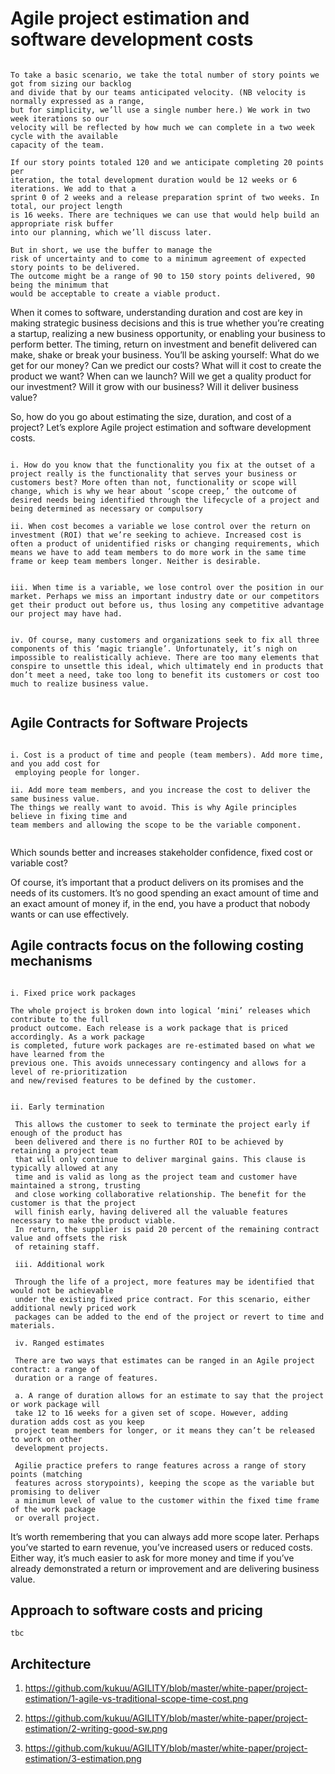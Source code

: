 
# Agile project estimation and software development costs


```

To take a basic scenario, we take the total number of story points we got from sizing our backlog 
and divide that by our teams anticipated velocity. (NB velocity is normally expressed as a range,
but for simplicity, we’ll use a single number here.) We work in two week iterations so our 
velocity will be reflected by how much we can complete in a two week cycle with the available
capacity of the team. 

If our story points totaled 120 and we anticipate completing 20 points per
iteration, the total development duration would be 12 weeks or 6 iterations. We add to that a
sprint 0 of 2 weeks and a release preparation sprint of two weeks. In total, our project length
is 16 weeks. There are techniques we can use that would help build an appropriate risk buffer 
into our planning, which we’ll discuss later. 

But in short, we use the buffer to manage the
risk of uncertainty and to come to a minimum agreement of expected story points to be delivered.
The outcome might be a range of 90 to 150 story points delivered, 90 being the minimum that
would be acceptable to create a viable product.

```


When it comes to software, understanding duration and cost are key in making strategic business decisions and this is true whether you’re creating a startup, realizing a new business opportunity, or enabling your business to perform better. The timing, return on investment and benefit delivered can make, shake or break your business. You’ll be asking yourself: What do we get for our money? Can we predict our costs? What will it cost to create the product we want? When can we launch? Will we get a quality product for our investment? Will it grow with our business? Will it deliver business value?

So, how do you go about estimating the size, duration, and cost of a project? Let’s explore Agile project estimation and software development costs.

``` 

i. How do you know that the functionality you fix at the outset of a project really is the functionality that serves your business or customers best? More often than not, functionality or scope will change, which is why we hear about ‘scope creep,’ the outcome of desired needs being identified through the lifecycle of a project and being determined as necessary or compulsory

ii. When cost becomes a variable we lose control over the return on investment (ROI) that we’re seeking to achieve. Increased cost is often a product of unidentified risks or changing requirements, which means we have to add team members to do more work in the same time frame or keep team members longer. Neither is desirable.


iii. When time is a variable, we lose control over the position in our market. Perhaps we miss an important industry date or our competitors get their product out before us, thus losing any competitive advantage our project may have had.


iv. Of course, many customers and organizations seek to fix all three components of this ‘magic triangle’. Unfortunately, it’s nigh on impossible to realistically achieve. There are too many elements that conspire to unsettle this ideal, which ultimately end in products that don’t meet a need, take too long to benefit its customers or cost too much to realize business value.


```

## Agile Contracts for Software Projects

```

i. Cost is a product of time and people (team members). Add more time, and you add cost for
 employing people for longer. 

ii. Add more team members, and you increase the cost to deliver the same business value. 
The things we really want to avoid. This is why Agile principles believe in fixing time and 
team members and allowing the scope to be the variable component.


```

Which sounds better and increases stakeholder confidence, fixed cost or variable cost?

Of course, it’s important that a product delivers on its promises and the needs of its customers. 
It’s no good spending an exact amount of time and an exact amount of money if, in the end, you 
have a product that nobody wants or can use effectively.



## Agile contracts focus on the following costing mechanisms

```

i. Fixed price work packages 

The whole project is broken down into logical ‘mini’ releases which contribute to the full 
product outcome. Each release is a work package that is priced accordingly. As a work package
is completed, future work packages are re-estimated based on what we have learned from the 
previous one. This avoids unnecessary contingency and allows for a level of re-prioritization 
and new/revised features to be defined by the customer.


ii. Early termination

 This allows the customer to seek to terminate the project early if enough of the product has
 been delivered and there is no further ROI to be achieved by retaining a project team 
 that will only continue to deliver marginal gains. This clause is typically allowed at any 
 time and is valid as long as the project team and customer have maintained a strong, trusting 
 and close working collaborative relationship. The benefit for the customer is that the project 
 will finish early, having delivered all the valuable features necessary to make the product viable.
 In return, the supplier is paid 20 percent of the remaining contract value and offsets the risk
 of retaining staff.

 iii. Additional work 

 Through the life of a project, more features may be identified that would not be achievable 
 under the existing fixed price contract. For this scenario, either additional newly priced work
 packages can be added to the end of the project or revert to time and materials.

 iv. Ranged estimates

 There are two ways that estimates can be ranged in an Agile project contract: a range of 
 duration or a range of features. 

 a. A range of duration allows for an estimate to say that the project or work package will 
 take 12 to 16 weeks for a given set of scope. However, adding duration adds cost as you keep 
 project team members for longer, or it means they can’t be released to work on other
 development projects. 

 Agilie practice prefers to range features across a range of story points (matching 
 features across storypoints), keeping the scope as the variable but promising to deliver
 a minimum level of value to the customer within the fixed time frame of the work package 
 or overall project.

``` 

It’s worth remembering that you can always add more scope later. Perhaps you’ve started to earn revenue, you’ve increased users or reduced costs. Either way, it’s much easier to ask for more money and time if you’ve already demonstrated a return or improvement and are delivering business value.


## Approach to software costs and pricing

```
tbc

```


## Architecture

1. https://github.com/kukuu/AGILITY/blob/master/white-paper/project-estimation/1-agile-vs-traditional-scope-time-cost.png

2. https://github.com/kukuu/AGILITY/blob/master/white-paper/project-estimation/2-writing-good-sw.png

3. https://github.com/kukuu/AGILITY/blob/master/white-paper/project-estimation/3-estimation.png

